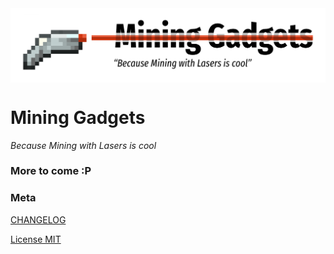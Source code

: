 <img align="center" src=".github/assets/mininggadgets-logo-transparent.png" />

# Mining Gadgets
*Because Mining with Lasers is cool*

### More to come :P 


### Meta
[CHANGELOG](CHANGELOG.md)

[License MIT](License.md)